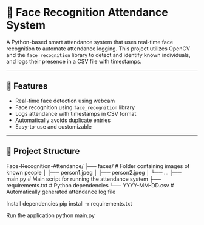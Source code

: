 # 🧠 Face Recognition Attendance System

A Python-based smart attendance system that uses real-time face recognition to automate attendance logging.
This project utilizes OpenCV and the `face_recognition` library to detect and identify known individuals, and logs their presence in a CSV file with timestamps.

---

## 📌 Features

- Real-time face detection using webcam
- Face recognition using `face_recognition` library
- Logs attendance with timestamps in CSV format
- Automatically avoids duplicate entries
- Easy-to-use and customizable

---

## 📁 Project Structure

Face-Recognition-Attendance/
├── faces/ # Folder containing images of known people
│ ├── person1.jpeg
│ ├── person2.jpeg
│ └── ...
├── main.py # Main script for running the attendance system
├── requirements.txt # Python dependencies
└── YYYY-MM-DD.csv # Automatically generated attendance log file

Install dependencies
pip install -r requirements.txt

Run the application
python main.py
